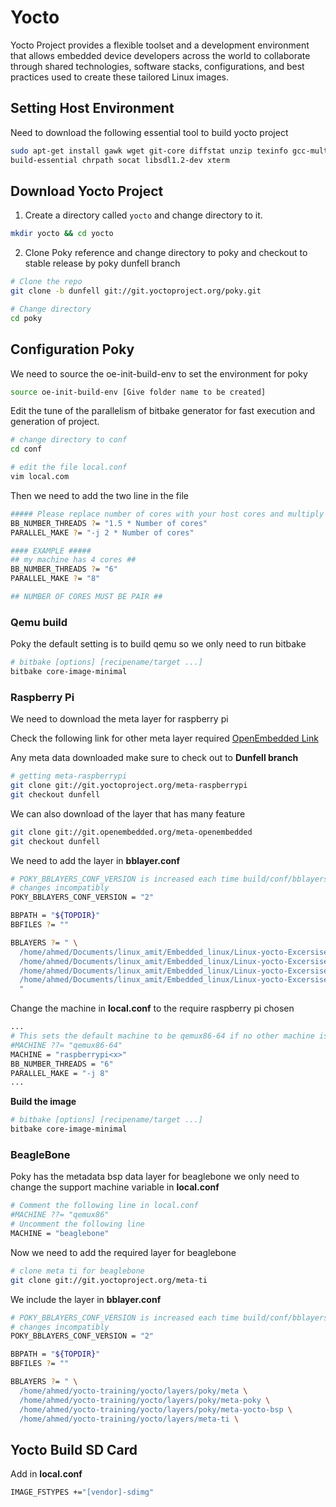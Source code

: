 # Yocto

Yocto Project provides a flexible toolset and a development environment that allows embedded device developers across the world to collaborate through shared technologies, software stacks, configurations, and best practices used to create these tailored Linux images.

## Setting Host Environment

Need to download the following essential tool to build yocto project

```bash
sudo apt-get install gawk wget git-core diffstat unzip texinfo gcc-multilib \
build-essential chrpath socat libsdl1.2-dev xterm
```

## Download Yocto Project

1.  Create a directory called `yocto` and change directory to it.

```bash
mkdir yocto && cd yocto
```

2. Clone Poky reference and change directory to poky and checkout to stable release by poky dunfell branch

```bash
# Clone the repo
git clone -b dunfell git://git.yoctoproject.org/poky.git

# Change directory
cd poky
```

## Configuration Poky

We need to source the oe-init-build-env to set the environment for poky

```bash
source oe-init-build-env [Give folder name to be created]
```

Edit the tune of the parallelism of bitbake generator for fast execution and generation of project.

```bash
# change directory to conf
cd conf

# edit the file local.conf
vim local.com
```

Then we need to add the two line in the file

```bash
##### Please replace number of cores with your host cores and multiply it by the number next to it #####
BB_NUMBER_THREADS ?= "1.5 * Number of cores"
PARALLEL_MAKE ?= "-j 2 * Number of cores"

#### EXAMPLE #####
## my machine has 4 cores ##
BB_NUMBER_THREADS ?= "6"
PARALLEL_MAKE ?= "8"

## NUMBER OF CORES MUST BE PAIR ##
```

### Qemu build

Poky the default setting is to build qemu so we only need to run bitbake

```bash
# bitbake [options] [recipename/target ...]
bitbake core-image-minimal
```

### Raspberry Pi

We need to download the meta layer for raspberry pi

Check the following link for other meta layer required [OpenEmbedded Link](https://layers.openembedded.org/layerindex/branch/master/layers/)

Any meta data downloaded make sure to check out to **Dunfell branch**

```bash
# getting meta-raspberrypi
git clone git://git.yoctoproject.org/meta-raspberrypi
git checkout dunfell
```

We can also download of the layer that has many feature

```bash
git clone git://git.openembedded.org/meta-openembedded
git checkout dunfell
```

We need to add the layer in **bblayer.conf**

```bash
# POKY_BBLAYERS_CONF_VERSION is increased each time build/conf/bblayers.conf
# changes incompatibly
POKY_BBLAYERS_CONF_VERSION = "2"

BBPATH = "${TOPDIR}"
BBFILES ?= ""

BBLAYERS ?= " \
  /home/ahmed/Documents/linux_amit/Embedded_linux/Linux-yocto-Excersises/yocto/building_Raspberrypi_image/poky/meta \
  /home/ahmed/Documents/linux_amit/Embedded_linux/Linux-yocto-Excersises/yocto/building_Raspberrypi_image/poky/meta-poky \
  /home/ahmed/Documents/linux_amit/Embedded_linux/Linux-yocto-Excersises/yocto/building_Raspberrypi_image/poky/meta-yocto-bsp \
  /home/ahmed/Documents/linux_amit/Embedded_linux/Linux-yocto-Excersises/yocto/building_Raspberrypi_image/meta-raspberrypi \
  "
```

Change the machine in **local.conf** to the require raspberry pi chosen

```bash
...
# This sets the default machine to be qemux86-64 if no other machine is selected:
#MACHINE ??= "qemux86-64"
MACHINE = "raspberrypi<x>"
BB_NUMBER_THREADS = "6"
PARALLEL_MAKE = "-j 8"
...

```

**Build the image**

```bash
# bitbake [options] [recipename/target ...]
bitbake core-image-minimal
```

### BeagleBone

Poky has the metadata bsp data layer for beaglebone we only need to change the support machine variable in **local.conf**

```bash
# Comment the following line in local.conf
#MACHINE ??= "qemux86"
# Uncomment the following line
MACHINE = "beaglebone"
```

Now we need to add the required layer for beaglebone

```bash
# clone meta ti for beaglebone
git clone git://git.yoctoproject.org/meta-ti
```

We include the layer in **bblayer.conf**

```bash
# POKY_BBLAYERS_CONF_VERSION is increased each time build/conf/bblayers.conf
# changes incompatibly
POKY_BBLAYERS_CONF_VERSION = "2"

BBPATH = "${TOPDIR}"
BBFILES ?= ""

BBLAYERS ?= " \
  /home/ahmed/yocto-training/yocto/layers/poky/meta \
  /home/ahmed/yocto-training/yocto/layers/poky/meta-poky \
  /home/ahmed/yocto-training/yocto/layers/poky/meta-yocto-bsp \
  /home/ahmed/yocto-training/yocto/layers/meta-ti \
```

## Yocto Build SD Card

Add in **local.conf**

```bash
IMAGE_FSTYPES +="[vendor]-sdimg"
```

